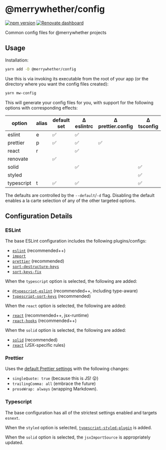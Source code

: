 # &#64;merrywhether/config

[![npm version](https://badge.fury.io/js/%40merrywhether%2Fconfig.svg)](https://www.npmjs.com/package/%40merrywhether%2Fconfig)
[![Renovate dashboard](https://img.shields.io/badge/dependencies%20by-renovate-%231A1F6C?logo=renovatebot)](https://app.renovatebot.com/dashboard)

Common config files for &#64;merrywhether projects

## Usage

Installation:

```sh
yarn add -D @merrywhether/config
```

Use this is via invoking its executable from the root of your app (or the
directory where you want the config files created):

```sh
yarn mw-config
```

This will generate your config files for you, with support for the following
options with corresponding effects:

| option     | alias | default set | Δ eslintrc | Δ prettier.config | Δ tsconfig |
| ---------- | ----- | ----------- | ---------- | ----------------- | ---------- |
| eslint     | e     | ✅          | ✅         |                   |            |
| prettier   | p     | ✅          | ✅         | ✅                |            |
| react      | r     |             | ✅         |                   |            |
| renovate   |       | ✅          |            |                   |            |
| solid      |       |             | ✅         |                   | ✅         |
| styled     |       |             |            |                   | ✅         |
| typescript | t     | ✅          | ✅         |                   | ✅         |

The defaults are controlled by the `--default`/`-d` flag. Disabling the default
enables a la carte selection of any of the other targeted options.

## Configuration Details

### ESLint

The base ESLint configuration includes the following plugins/configs:

- [`eslint`](https://eslint.org/docs/rules/) (recommended++)
- [`import`](https://github.com/import-js/eslint-plugin-import#rules)
- [`prettier`](https://github.com/prettier/eslint-plugin-prettier#recommended-configuration)
  (recommended)
- [`sort-destructure-keys`](https://github.com/mthadley/eslint-plugin-sort-destructure-keys#usage)
- [`sort-keys-fix`](https://github.com/leo-buneev/eslint-plugin-sort-keys-fix#usage)

When the `typescript` option is selected, the following are added:

- [`@typescript-eslint`](https://github.com/typescript-eslint/typescript-eslint/tree/master/packages/eslint-plugin#supported-rules)
  (recommended++, including type-aware)
- [`typescript-sort-keys`](https://github.com/infctr/eslint-plugin-typescript-sort-keys#usage)
  (recommended)

When the `react` option is selected, the following are added:

- [`react`](https://github.com/yannickcr/eslint-plugin-react#list-of-supported-rules)
  (recommended++, jsx-runtime)
- [`react-hooks`](https://www.npmjs.com/package/eslint-plugin-react-hooks#installation)
  (recommended++)

When the `solid` option is selected, the following are added:

- [`solid`](https://github.com/joshwilsonvu/eslint-plugin-solid#rules)
  (recommended)
- [`react`](https://github.com/yannickcr/eslint-plugin-react#list-of-supported-rules)
  (JSX-specific rules)

### Prettier

Uses the [default Prettier settings](https://prettier.io/docs/en/options.html)
with the following changes:

- `singleQuote: true` (because this is JS! 😛)
- `trailingComma: all` (embrace the future)
- `proseWrap: always` (wrapping Markdown).

### Typescript

The base configuration has all of the strictest settings enabled and targets
`esnext`.

When the `styled` option is selected,
[`typescript-styled-plugin`](https://github.com/microsoft/typescript-styled-plugin#configuration)
is added.

When the `solid` option is selected, the `jsxImportSource` is appropriately
updated.
